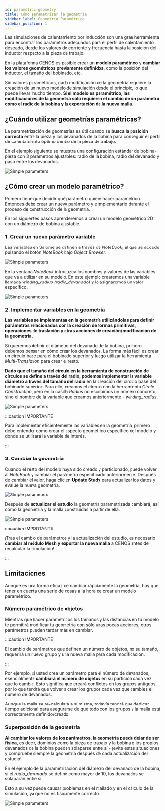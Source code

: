 ```yaml
---
id: parametric-geometry
title: Cómo parametrizar la geometría
sidebar_label: Geometría Paramétrica
sidebar_position: 1
---
```


Las simulaciones de calentamiento por inducción son una gran herramienta para encontrar los parámetros adecuados para el perfil de calentamiento deseado, desde los valores de corriente y frecuencia hasta la posición del inductor respecto a la pieza de trabajo.

En la plataforma CENOS es posible crear un **modelo paramétrico** y **cambiar los valores geométricos previamente definidos**, como la posición del inductor, el tamaño del bobinado, etc.

Sin valores paramétricos, cada modificación de la geometría requiere la creación de un nuevo modelo de simulación desde el principio, lo que puede llevar mucho tiempo. **Si el modelo es paramétrico, las modificaciones de la geometría sólo requieren el cambio de un parámetro como el radio de la bobina y la exportación de la nueva malla.**

## ¿Cuándo utilizar geometrías paramétricas?

La parametrización de geometrías es útil cuando se **busca la posición correcta** entre la pieza y los devanados de la bobina para conseguir el perfil de calentamiento óptimo dentro de la pieza de trabajo.

En el ejemplo siguiente se muestra una configuración estándar de bobina-pieza con 3 parámetros ajustables: radio de la bobina, radio del devanado y paso entre los devanados.

<p align="center">

![Simple parameters](assets/parametric-geometry/1.png)

</p>

## ¿Cómo crear un modelo paramétrico?

Primero tiene que decidir qué parámetro quiere hacer paramétrico. Entonces debe crear un nuevo parámetro y e implementarlo durante el proceso de construcción de la geometría.

En los siguientes pasos aprenderemos a crear un modelo geométrico 2D con un diámetro de bobina ajustable.

### 1. Crear un nuevo parámetro variable

Las variables en Salome se definen a través de *NoteBook*, al que se accede pulsando el botón *NoteBook* bajo *Object Browser*.

<p align="center">

![Simple parameters](assets/parametric-geometry/2.png)

</p>

En la ventana *NoteBook* introduzca los nombres y valores de las variables que va a utilizar en su modelo. En este ejemplo crearemos una variable llamada *winding_radius (radio_devanado)* y le asignaremos un valor específico.

<p align="center">

![Simple parameters](assets/parametric-geometry/3.png)

</p>

### 2. Implementar variables en la geometría

**Las variables se implementan en la geometría utilizándolas para definir parámetros relacionados con la creación de formas primitivas, operaciones de traslación y otras acciones de creación/modificación de la geometría.**

Si queremos definir el diámetro del devanado de la bobina, primero debemos pensar en cómo crear los devanados. La forma más fácil es crear un círculo base para el bobinado superior y luego utilizar la herramienta *Multi-Translation* para crear el resto.

**Dado que el tamaño del círculo en la herramienta de construcción de círculos se define a través del radio, podemos implementar la variable diámetro a través del tamaño del radio** en la creación del círculo base del bobinado superior. Para ello, creamos el círculo con la herramienta *Circle Construction*, pero en la casilla *Radius* no escribimos un número concreto, sino el nombre de la variable que creamos anteriormente - *winding_radius*.

<p align="center">

![Simple parameters](assets/parametric-geometry/4.png)

</p>

:::caution IMPORTANTE

Para implementar eficientemente las variables en la geometría, primero debe entender cómo crear el aspecto geométrico específico del modelo y donde se utilizará la variable de interés.

:::

### 3. Cambiar la geometría

Cuando el resto del modelo haya sido creado y particionado, puede volver al *NoteBook* y cambiar el parámetro especificado anteriormente. Después de cambiar el valor, haga clic en **Update Study** para actualizar los datos y evalúe la nueva geometría.

<p align="center">

![Simple parameters](assets/parametric-geometry/5.png)

</p>

Después de **actualizar el estudio** la geometría parametrizada cambiará, así como la geometría y la malla construidas a partir de ella.

<p align="center">

![Simple parameters](assets/parametric-geometry/6.png)

</p>

:::caution IMPORTANTE

¡Tras el cambio de parámetros y la actualización del estudio, es necesario **cambiar al módulo Mesh y exportar la nueva malla** a CENOS antes de recalcular la simulación!

:::

## Limitaciones

Aunque es una forma eficaz de cambiar rápidamente la geometría, hay que tener en cuenta una serie de cosas a la hora de crear un modelo paramétrico.

### Número paramétrico de objetos

Mientras que hacer paramétricos los tamaños y las distancias en tu modelo te permitirá modificar tu geometría con sólo unas pocas acciones, otros parámetros pueden tardar más en cambiar.

:::caution IMPORTANTE

El cambio de parámetros que definen un número de objetos, no su tamaño, requerirá un nuevo grupo y una nueva malla para cada modificación.

:::

Por ejemplo, si usted crea un parámetro para el número de devanados, esencialmente **cambiará el número de objetos** en su partición cada vez que lo cambie. Esto significa que creará conflictos en los grupos antiguos, por lo que tendrá que volver a crear los grupos cada vez que cambies el número de devanados.

Aunque la malla se re-calculará a sí misma, todavía tendrá que dedicar tiempo adicional para asegurarse de que todo con los grupos y la malla está correctamente definido/creado.

### Superposición de la geometría

**Al cambiar los valores de los parámetros, la geometría puede dejar de ser física**, es decir, dominios como la pieza de trabajo y la bobina o los propios devanados de la bobina pueden solaparse entre sí - ¡evite estas situaciones y compruebe siempre la geometría después de cada actualización del estudio!

En el ejemplo de la parametrización del diámetro del devanado de la bobina, si el *radio_devanado* se define como mayor de 10, los devanados se solaparán entre sí.

Esto a su vez puede causar problemas en el mallado y en el cálculo de la simulación, ya que no es físicamente correcto.

<p align="center">

![Simple parameters](assets/parametric-geometry/7.png)

</p>

